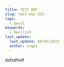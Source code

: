 ```yaml
---
title: TEST DOC
slug: test-doc-333
tags:
  - Devil
keywords:
  - Devilish
last_update:
  last_update: 04/03/2023
  author: sugoi
---
```

d﻿sfsdfsdf